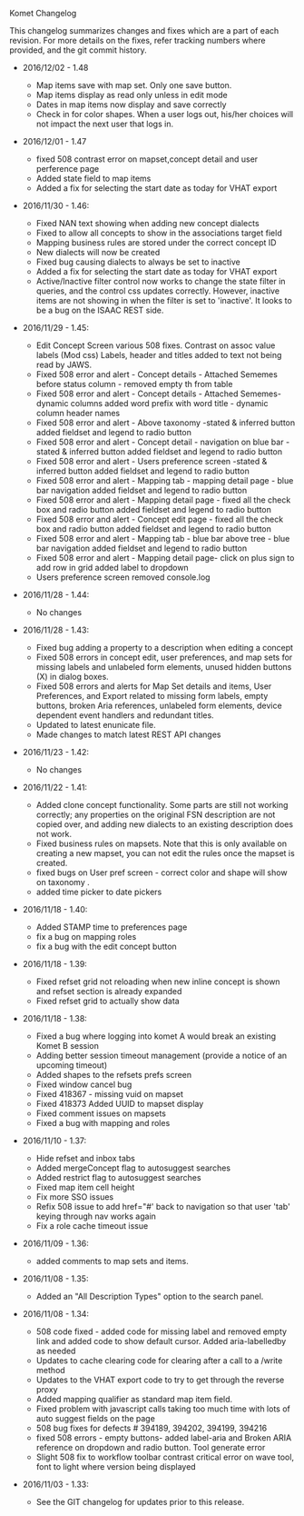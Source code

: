 Komet Changelog 

This changelog summarizes changes and fixes which are a part of each revision.  For more details on the fixes, refer tracking numbers 
where provided, and the git commit history.

* 2016/12/02 - 1.48
    * Map items save with map set. Only one save button.
    * Map items display as read only unless in edit mode
    * Dates in map items now display and save correctly
    * Check in for color shapes.  When a user logs out, his/her choices will not impact the next user that logs in.

* 2016/12/01 - 1.47
    * fixed 508 contrast error on mapset,concept detail and user perference page
    * Added state field to map items
    * Added a fix for selecting the start date as today for VHAT export


* 2016/11/30 - 1.46:
   * Fixed NAN text showing when adding new concept dialects
   * Fixed to allow all concepts to show in the associations target field
   * Mapping business rules are stored under the correct concept ID
   * New dialects will now be created
   * Fixed bug causing dialects to always be set to inactive
   * Added a fix for selecting the start date as today for VHAT export
   * Active/Inactive filter control now works to change the state filter in queries, and the control css updates correctly. However, inactive items are not showing in when the filter is set to 'inactive'. It looks to be a bug on the ISAAC REST side.

* 2016/11/29 - 1.45:
    * Edit Concept Screen various 508 fixes.  Contrast on assoc value labels (Mod css)  Labels, header and titles added to text not being read by JAWS.
    * Fixed 508 error and alert - Concept details - Attached Sememes	before status column - removed empty th from table
    * Fixed 508 error and alert - Concept details - Attached Sememes- dynamic columns	added word prefix with word title  - dynamic column header names
    * Fixed 508 error and alert - Above taxonomy -stated & inferred button 	added fieldset and legend to radio button
    * Fixed 508 error and alert - Concept detail - navigation on blue bar -stated & inferred button 	added fieldset and legend to radio button
    * Fixed 508 error and alert - Users preference screen -stated & inferred button 	added fieldset and legend to radio button
    * Fixed 508 error and alert - Mapping tab - mapping detail page - blue bar navigation	added fieldset and legend to radio button
    * Fixed 508 error and alert - Mapping detail page - fixed all the check box and radio button	added fieldset and legend to radio button
    * Fixed 508 error and alert - Concept edit page - fixed all the check box and radio button	added fieldset and legend to radio button
    * Fixed 508 error and alert - Mapping tab - blue bar above tree - blue bar navigation	added fieldset and legend to radio button
    * Fixed 508 error and alert - Mapping detail page- click on plus sign to add row in grid	added label to dropdown
    * Users preference screen removed console.log 

* 2016/11/28 - 1.44:
    * No changes

* 2016/11/28 - 1.43:
    * Fixed bug adding a property to a description when editing a concept
    * Fixed 508 errors in concept edit, user preferences, and map sets for missing labels and unlabeled form elements,
      unused hidden buttons (X) in dialog boxes.
    * Fixed 508 errors and alerts for Map Set details and items, User Preferences, and Export related to missing form labels,
      empty buttons, broken Aria references, unlabeled form elements, device dependent event handlers and redundant titles.
    * Updated to latest enunicate file.
    * Made changes to match latest REST API changes

* 2016/11/23 - 1.42:
    * No changes

* 2016/11/22 - 1.41:
    * Added clone concept functionality. Some parts are still not working correctly; any properties on the original FSN description are not copied over, 
      and adding new dialects to an existing description does not work.
    * Fixed business rules on mapsets. Note that this is only available on creating a new mapset, you can not edit the rules once the mapset is created.
    * fixed bugs on User pref screen -  correct color and shape will show on taxonomy .
    * added time picker to date pickers

* 2016/11/18 - 1.40:
    * Added STAMP time to preferences page
    * fix a bug on mapping roles
    * fix a bug with the edit concept button

* 2016/11/18 - 1.39:
    * Fixed refset grid not reloading when new inline concept is shown and refset section is already expanded
    * Fixed refset grid to actually show data

* 2016/11/18 - 1.38:
    * Fixed a bug where logging into komet A would break an existing Komet B session
    * Adding better session timeout management (provide a notice of an upcoming timeout)
    * Added shapes to the refsets prefs screen
    * Fixed window cancel bug
    * Fixed 418367 - missing vuid on mapset
    * Fixed 418373 Added UUID to mapset display
    * Fixed comment issues on mapsets
    * Fixed a bug with mapping and roles
    
* 2016/11/10 - 1.37:
    * Hide refset and inbox tabs
    * Added mergeConcept flag to autosuggest searches
    * Added restrict flag to autosuggest searches
    * Fixed map item cell height
    * Fix more SSO issues
    * Refix 508 issue to add href="#' back to navigation so that user 'tab' keying through nav works again
    * Fix a role cache timeout issue

* 2016/11/09 - 1.36:
    * added comments to map sets and items.

* 2016/11/08 - 1.35:
    * Added an "All Description Types" option to the search panel.

* 2016/11/08 - 1.34: 
    * 508 code fixed - added code for missing label and removed empty link and added code to show default cursor. Added aria-labelledby as needed
    * Updates to cache clearing code for clearing after a call to a /write method
    * Updates to the VHAT export code to try to get through the reverse proxy
    * Added mapping qualifier as standard map item field.
    * Fixed problem with javascript calls taking too much time with lots of auto suggest fields on the page
    * 508 bug fixes for defects # 394189, 394202, 394199, 394216
    * fixed 508 errors - empty buttons-  added label-aria and Broken ARIA reference on dropdown and radio button. Tool generate error
    * Slight 508 fix to workflow toolbar contrast critical error on wave tool, font to light where version being displayed


* 2016/11/03 - 1.33: 
    * See the GIT changelog for updates prior to this release.
